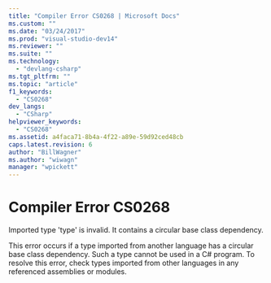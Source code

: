 ```yaml
---
title: "Compiler Error CS0268 | Microsoft Docs"
ms.custom: ""
ms.date: "03/24/2017"
ms.prod: "visual-studio-dev14"
ms.reviewer: ""
ms.suite: ""
ms.technology: 
  - "devlang-csharp"
ms.tgt_pltfrm: ""
ms.topic: "article"
f1_keywords: 
  - "CS0268"
dev_langs: 
  - "CSharp"
helpviewer_keywords: 
  - "CS0268"
ms.assetid: a4faca71-8b4a-4f22-a89e-59d92ced48cb
caps.latest.revision: 6
author: "BillWagner"
ms.author: "wiwagn"
manager: "wpickett"
---
```

# Compiler Error CS0268
Imported type 'type' is invalid. It contains a circular base class dependency.  
  
 This error occurs if a type imported from another language has a circular base class dependency. Such a type cannot be used in a C# program. To resolve this error, check types imported from other languages in any referenced assemblies or modules.